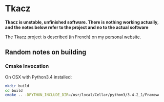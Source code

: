 Tkacz
=====

**Tkacz is unstable, unfinished software. There is nothing working actually, and the notes below refer to the project and no to the actual software**

The Tkacz project is described (in French) on my [personal website](http://thb.lt/projects/tkacz.html).

Random notes on building
------------------------

### Cmake invocation

On OSX with Python3.4 installed:

~~~bash
mkdir build
cd build
cmake .. -DPYTHON_INCLUDE_DIR=/usr/local/Cellar/python3/3.4.2_1/Frameworks/Python.framework/Versions/3.4/include/python3.4m -DPYTHON_LIBRARY=/usr/local/Cellar/python3/3.4.2_1/Frameworks/Python.framework/Versions/3.4/lib/libpython3.4m.dylib -DCMAKE_PREFIX_PATH=/usr/local/Cellar/qt5/5.4.0/lib/cmake
~~~
